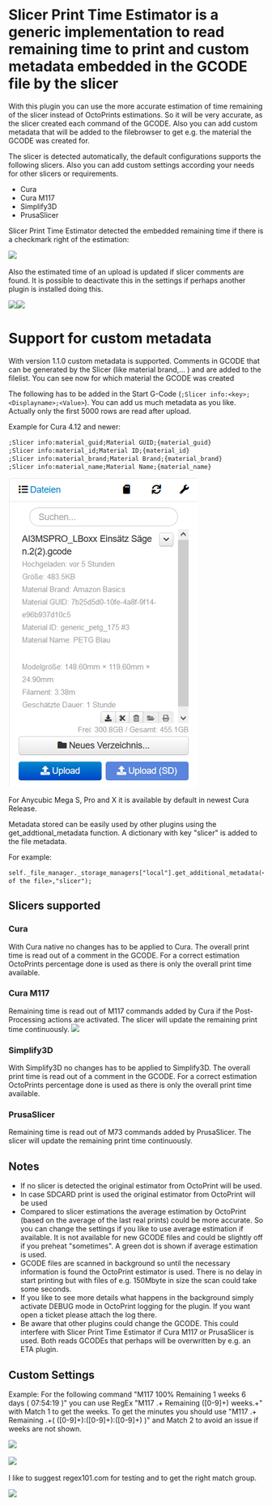 # Slicer Print Time Estimator is a generic implementation to read remaining time to print and custom metadata embedded in the GCODE file by the slicer
With this plugin you can use the more accurate estimation of time remaining of the slicer instead of OctoPrints estimations. So it will be very accurate, as the slicer created each command of the GCODE. 
Also you can add custom metadata that will be added to the filebrowser to get e.g. the material the GCODE was created for.

The slicer is detected automatically, the default configurations supports the following slicers. Also you can add custom settings according your needs for other slicers or requirements. 

* Cura
* Cura M117
* Simplify3D
* PrusaSlicer


Slicer Print Time Estimator detected the embedded remaining time if there is a checkmark right of the estimation:

![](images/OctoPrint-estimator_dot.png)

Also the estimated time of an upload is updated if slicer comments are found. It is possible to deactivate this in the settings if perhaps another plugin is installed doing this.

![](images/file_metadata1.png)![](images/file_metadata2.png)

# Support for custom metadata
With version 1.1.0 custom metadata is supported. Comments in GCODE that can be generated by the Slicer (like material brand,... ) and are added to the filelist. You can see now for which material the GCODE was created

The following has to be added in the Start G-Code (`;Slicer info:<key>;<Displayname>;<Value>`). You can add us much metadata as you like. Actually only the first 5000 rows are read after upload.

Example for Cura 4.12 and newer:

    ;Slicer info:material_guid;Material GUID;{material_guid}
    ;Slicer info:material_id;Material ID;{material_id}
    ;Slicer info:material_brand;Material Brand;{material_brand}
    ;Slicer info:material_name;Material Name;{material_name}

![](images/Filelist.png)

For Anycubic Mega S, Pro and X it is available by default in newest Cura Release.

Metadata stored can be easily used by other plugins using the get_addtional_metadata function. A dictionary with key "slicer" is added to the file metadata.

For example:

    self._file_manager._storage_managers["local"].get_additional_metadata(<path of the file>,"slicer");



## Slicers supported

### Cura
With Cura native no changes has to be applied to Cura. The overall print time is read out of a comment in the GCODE. For a correct estimation OctoPrints percentage done is used as there is only the overall print time available.

### Cura M117
Remaining time is read out of M117 commands added by Cura if the Post-Processing actions are activated. The slicer will update the remaining print time continuously.
![](images/Cura.png)

### Simplify3D
With Simplify3D no changes has to be applied to Simplify3D. The overall print time is read out of a comment in the GCODE. For a correct estimation OctoPrints percentage done is used as there is only the overall print time available.

### PrusaSlicer
Remaining time is read out of M73 commands added by PrusaSlicer. The slicer will update the remaining print time continuously.

## Notes
 * If no slicer is detected the original estimator from OctoPrint will be used.
 * In case SDCARD print is used the original estimator from OctoPrint will be used
 * Compared to slicer estimations the average estimation by OctoPrint (based on the average of the last real prints) could be more accurate. So you can change the settings if you like to use average estimation if available. It is not available for new GCODE files and could be slightly off if you preheat "sometimes". A green dot is shown if average estimation is used.
 * GCODE files are scanned in background so until the necessary information is found the OctoPrint estimator is used. There is no delay in start printing but with files of e.g. 150Mbyte in size the scan could take some seconds.
 * If you like to see more details what happens in the background simply activate DEBUG mode in OctoPrint logging for the plugin. If you want open a ticket please attach the log there.
 * Be aware that other plugins could change the GCODE. This could interfere with Slicer Print Time Estimator if Cura M117 or PrusaSlicer is used. Both reads GCODEs that perhaps will be overwritten by e.g. an ETA plugin.

## Custom Settings
Example: For the following command "M117 100% Remaining 1 weeks 6 days ( 07:54:19 )" you can use RegEx "M117 .+ Remaining ([0-9]+) weeks.+" with Match 1 to get the weeks. To get the minutes you should use "M117 .+ Remaining .+\( ([0-9]+):([0-9]+):([0-9]+) \)" and Match 2 to avoid an issue if weeks are not shown. 

 
![](images/Gcode.png)

![](images/Settings_Custom.png)

I like to suggest regex101.com for testing and to get the right match group.

![](images/RegEx.png)
